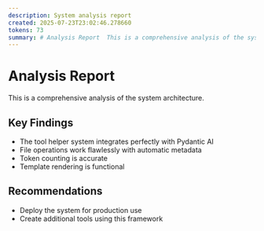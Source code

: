 ```yaml
---
description: System analysis report
created: 2025-07-23T23:02:46.278660
tokens: 73
summary: # Analysis Report  This is a comprehensive analysis of the system architecture.  ## Key Findings - The tool helper system integrates perfectly with Pydantic AI - File operations work flawlessly with a...
---
```


# Analysis Report

This is a comprehensive analysis of the system architecture.

## Key Findings
- The tool helper system integrates perfectly with Pydantic AI
- File operations work flawlessly with automatic metadata
- Token counting is accurate
- Template rendering is functional

## Recommendations
- Deploy the system for production use
- Create additional tools using this framework
